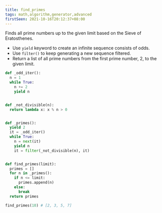 ```yaml
---
title: find_primes
tags: math,algorithm,generator,advanced
firstSeen: 2021-10-16T20:12:37+08:00
---
```


Finds all prime numbers up to the given limit based on the Sieve of Eratosthenes.

- Use `yield` keyword to create an infinite sequence consists of odds.
- Use `filter()` to keep generating a new sequence filtered.
- Return a list of all prime numbers from the first prime number, 2, to the given limit.

```py
def _odd_iter():
  n = 1
  while True:
    n += 2
    yield n


def _not_divisible(n):
  return lambda x: x % n > 0


def _primes():
  yield 2
  it = _odd_iter()
  while True:
    n = next(it)
    yield n
    it = filter(_not_divisible(n), it)


def find_primes(limit):
  primes = []
  for n in _primes():
    if n <= limit:
      primes.append(n)
    else:
      break
  return primes
```

```py
find_primes(10) # [2, 3, 5, 7]
```
